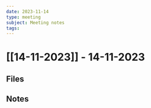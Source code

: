 ```yaml
---
date: 2023-11-14
type: meeting
subject: Meeting notes
tags:
---
```


# [[14-11-2023]] - 14-11-2023

## Files


## Notes
